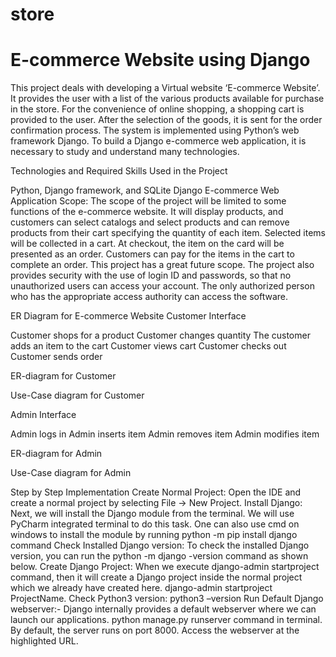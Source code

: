 # store
<h1>E-commerce Website using Django</h1>
<p>This project deals with developing a Virtual website ‘E-commerce Website’. It provides the user with a list of the various products available for purchase in the store. For the convenience of online shopping, a shopping cart is provided to the user. After the selection of the goods, it is sent for the order confirmation process. The system is implemented using Python’s web framework Django. To build a Django e-commerce web application, it is necessary to study and understand many technologies.

Technologies and Required Skills Used in the Project

Python,
Django framework, and
SQLite
Django E-commerce Web Application
Scope: The scope of the project will be limited to some functions of the e-commerce website. It will display products, and customers can select catalogs and select products and can remove products from their cart specifying the quantity of each item. Selected items will be collected in a cart. At checkout, the item on the card will be presented as an order. Customers can pay for the items in the cart to complete an order. This project has a great future scope. The project also provides security with the use of login ID and passwords, so that no unauthorized users can access your account. The only authorized person who has the appropriate access authority can access the software.

ER Diagram for E-commerce Website
Customer Interface



Customer shops for a product
Customer changes quantity
The customer adds an item to the cart
Customer views cart
Customer checks out
Customer sends order

ER-diagram for Customer


Use-Case diagram for Customer

Admin Interface

Admin logs in
Admin inserts item
Admin removes item
Admin modifies item

ER-diagram for Admin


Use-Case diagram for Admin

Step by Step Implementation
Create Normal Project: Open the IDE and create a normal project by selecting File -> New Project.
Install Django: Next, we will install the Django module from the terminal. We will use PyCharm integrated terminal to do this task. One can also use cmd on windows to install the module by running python -m pip install django command
Check Installed Django version: To check the installed Django version, you can run the python -m django -version command as shown below.
Create Django Project: When we execute django-admin startproject command, then it will create a Django project inside the normal project which we already have created here. django-admin startproject ProjectName.
Check Python3 version: python3 –version
Run Default Django webserver:- Django internally provides a default webserver where we can launch our applications. python manage.py runserver command in terminal. By default, the server runs on port 8000. Access the webserver at the highlighted URL.</p>
